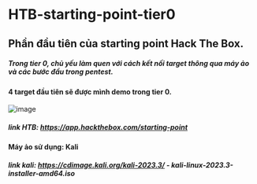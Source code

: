 # HTB-starting-point-tier0
## Phần đầu tiên của starting point Hack The Box.
##### Trong tier 0, chủ yếu làm quen với cách kết nối target thông qua máy ảo và các bước đầu trong pentest.
#### 4 target đầu tiên sẽ được mình demo trong tier 0.
![image](https://github.com/WildSaul/HTB-starting-point-tier0/assets/155133173/4579decd-338c-40b0-8efe-cc6857cecdc8)
##### link HTB: https://app.hackthebox.com/starting-point
#### Máy ảo sử dụng: Kali
##### link kali: https://cdimage.kali.org/kali-2023.3/ - kali-linux-2023.3-installer-amd64.iso
